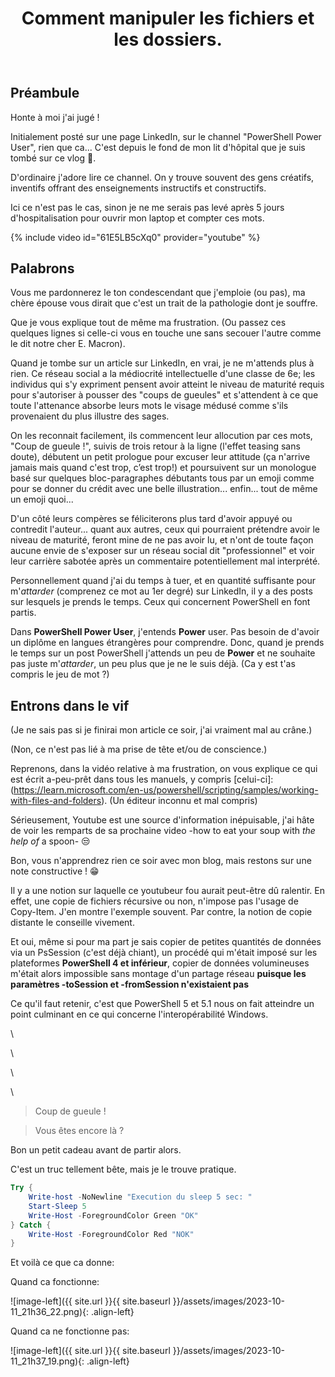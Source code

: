 ﻿---
title: "Comment manipuler les fichiers et les dossiers."
excerpt: "Manipuler les données en PowerShell avec classe !"
category: PowerShell
classes: wide
comments: true
tags: 
  - PowerShell
  - Tips
---

## Préambule

Honte à moi j'ai jugé !

Initialement posté sur une page LinkedIn, sur le channel "PowerShell Power User", rien que ca... C'est depuis le fond de mon lit d'hôpital que je suis tombé sur ce vlog 🤮.

D'ordinaire j'adore lire ce channel. On y trouve souvent des gens créatifs, inventifs offrant des enseignements instructifs et constructifs.

Ici ce n'est pas le cas, sinon je ne me serais pas levé après 5 jours d'hospitalisation pour ouvrir mon laptop et compter ces mots.

{% include video id="61E5LB5cXq0" provider="youtube" %}

## Palabrons

Vous me pardonnerez le ton condescendant que j'emploie (ou pas), ma chère épouse vous dirait que c'est un trait de la pathologie dont je souffre.

Que je vous explique tout de même ma frustration. (Ou passez ces quelques lignes si celle-ci vous en touche une sans secouer l'autre comme le dit notre cher E. Macron).

Quand je tombe sur un article sur LinkedIn, en vrai, je ne m'attends plus à rien. Ce réseau social a la médiocrité intellectuelle d'une classe de 6e; les individus qui s'y expriment pensent avoir atteint le niveau de maturité requis pour s'autoriser à pousser des "coups de gueules" et s'attendent à ce que toute l'attenance absorbe leurs mots le visage médusé comme s'ils provenaient du plus illustre des sages. 

On les reconnait facilement, ils commencent leur allocution par ces mots, "Coup de gueule !", suivis de trois retour à la ligne (l'effet teasing sans doute), débutent un petit prologue pour excuser leur attitude (ça n'arrive jamais mais quand c'est trop, c’est trop!) et poursuivent sur un monologue basé sur quelques bloc-paragraphes débutants tous par un emoji comme pour se donner du crédit avec une belle illustration... enfin... tout de même un emoji quoi...

D'un côté leurs compères se féliciterons plus tard d'avoir appuyé ou contredit l'auteur... quant aux autres, ceux qui pourraient prétendre avoir le niveau de maturité, feront mine de ne pas avoir lu, et n'ont de toute façon aucune envie de s'exposer sur un réseau social dit "professionnel" et voir leur carrière sabotée après un commentaire potentiellement mal interprété.

Personnellement quand j'ai du temps à tuer, et en quantité suffisante pour m'_attarder_ (comprenez ce mot au 1er degré) sur LinkedIn, il y a des posts sur lesquels je prends le temps. Ceux qui concernent PowerShell en font partis.

Dans __PowerShell Power User__, j'entends __Power__ user. Pas besoin de d'avoir un diplôme en langues étrangères pour comprendre. Donc, quand je prends le temps sur un post PowerShell j'attends un peu de __Power__ et ne souhaite pas juste m'_attarder_, un peu plus que je ne le suis déjà. (Ca y est t'as compris le jeu de mot ?)

## Entrons dans le vif

(Je ne sais pas si je finirai mon article ce soir, j'ai vraiment mal au crâne.)

(Non, ce n'est pas lié à ma prise de tête et/ou de conscience.)

Reprenons, dans la vidéo relative à ma frustration, on vous explique ce qui est écrit a-peu-prêt dans tous les manuels, y compris [celui-ci]:(https://learn.microsoft.com/en-us/powershell/scripting/samples/working-with-files-and-folders). (Un éditeur inconnu et mal compris)

Sérieusement, Youtube est une source d'information inépuisable, j'ai hâte de voir les remparts de sa prochaine video -how to eat your soup with _the help of_ a spoon- 😒

Bon, vous n'apprendrez rien ce soir avec mon blog, mais restons sur une note constructive ! 😁

Il y a une notion sur laquelle ce youtubeur fou aurait peut-être dû ralentir. En effet, une copie de fichiers récursive ou non, n'impose pas l'usage de Copy-Item. J'en montre l'exemple souvent. Par contre, la notion de copie distante le conseille vivement.

Et oui, même si pour ma part je sais copier de petites quantités de données via un PsSession (c'est déjà chiant), un procédé qui m'était imposé sur les plateformes __PowerShell 4 et inférieur__, copier de données volumineuses m'était alors impossible sans montage d'un partage réseau __puisque les paramètres -toSession et -fromSession n'existaient pas__

Ce qu'il faut retenir, c'est que PowerShell 5 et 5.1 nous on fait atteindre un point culminant en ce qui concerne l'interopérabilité Windows.

\

\

\

\

> Coup de gueule !

> Vous êtes encore là ?

Bon un petit cadeau avant de partir alors.

C'est un truc tellement bête, mais je le trouve pratique.

```powershell
Try {
    Write-host -NoNewline "Execution du sleep 5 sec: "
    Start-Sleep 5
    Write-Host -ForegroundColor Green "OK"
} Catch {
    Write-Host -ForegroundColor Red "NOK"
}
```
Et voilà ce que ca donne:

Quand ca fonctionne:

![image-left]({{ site.url }}{{ site.baseurl }}/assets/images/2023-10-11_21h36_22.png){: .align-left}

Quand ca ne fonctionne pas:

![image-left]({{ site.url }}{{ site.baseurl }}/assets/images/2023-10-11_21h37_19.png){: .align-left}
